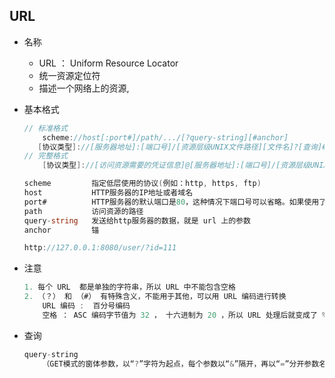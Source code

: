## URL

* 名称

    * URL  ： Uniform Resource Locator
    * 统一资源定位符
    * 描述一个网络上的资源,

* 基本格式

    ```go
    // 标准格式
        scheme://host[:port#]/path/.../[?query-string][#anchor]
       [协议类型]://[服务器地址]:[端口号]/[资源层级UNIX文件路径][文件名]?[查询]#[片段ID]
    // 完整格式
        [协议类型]://[访问资源需要的凭证信息]@[服务器地址]:[端口号]/[资源层级UNIX文件路径][文件名]?[查询]#[片段ID]
    
    scheme         指定低层使用的协议(例如：http, https, ftp)
    host           HTTP服务器的IP地址或者域名
    port#          HTTP服务器的默认端口是80，这种情况下端口号可以省略。如果使用了别的端口，必须指明，例如 		http://www.cnblogs.com:8080/
    path           访问资源的路径
    query-string   发送给http服务器的数据，就是 url 上的参数
    anchor         锚
    
    http://127.0.0.1:8080/user/?id=111
    ```

* 注意

    ```go
    1. 每个 URL  都是单独的字符串，所以 URL 中不能包含空格
    2. （？） 和 （#） 有特殊含义，不能用于其他，可以用 URL 编码进行转换
        URL 编码 :  百分号编码
        空格 ： ASC 编码字节值为 32 ， 十六进制为 20 ，所以 URL 处理后就变成了 %20
    ```

*   查询

    ```js
    query-string
    	（GET模式的窗体参数，以“?”字符为起点，每个参数以“&”隔开，再以“=”分开参数名称与资料，通常以UTF8的URL编码，避开字符冲突
    ```

    